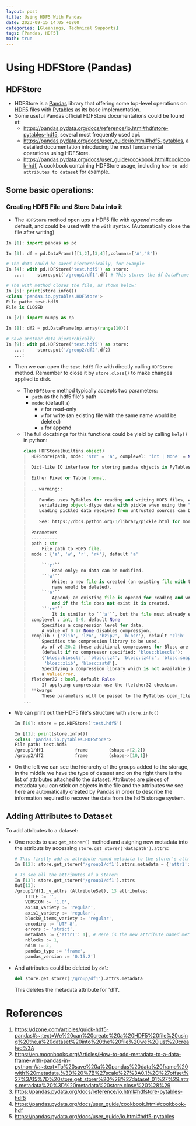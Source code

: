 ```yaml
---
layout: post
title: Using HDF5 With Pandas
date: 2023-09-15 14:05 +0800
categories: [Gleanings, Technical Supports] 
tags: [Pandas, HDF5]
math: true
---
```



# Using HDFStore (Pandas)
## HDFStore
- HDFStore is a [Pandas](https://pandas.pydata.org/) library that offering some top-level operations on [HDF5](https://www.hdfgroup.org/) files with [Pytables](https://www.pytables.org/) as its base implementation.
- Some useful Pandas official HDFStore documentations could be found at:
  - https://pandas.pydata.org/docs/reference/io.html#hdfstore-pytables-hdf5, several most frequently used api.
  - https://pandas.pydata.org/docs/user_guide/io.html#hdf5-pytables, a detailed documentation introducing the most fundamental operations using HDFStore.
  - https://pandas.pydata.org/docs/user_guide/cookbook.html#cookbook-hdf, A cookbook containing HDFStore usage, including ``how to add attributes to dataset`` for example.

## Some basic operations:

### Creating HDF5 File and Store Data into it

- The ``HDFStore`` method open ups a HDF5 file with *append* mode as default, and could be used with the ``with`` syntax. (Automatically close the file after writing)

```python
In [1]: import pandas as pd

In [3]: df = pd.DataFrame([[1,2],[3,4]],columns=['A','B'])

# The data could be saved hierarchically, for example
In [4]: with pd.HDFStore('test.hdf5') as store:
   ...:     store.put('/group1/df1',df) # This stores the df DataFrame into the group group1, and naming as dataset df1.

# The with method closes the file, as shown below:
In [5]: print(store.info())
<class 'pandas.io.pytables.HDFStore'>
File path: test.hdf5
File is CLOSED

In [7]: import numpy as np

In [8]: df2 = pd.DataFrame(np.array(range(10)))

# Save another data hierarchically
In [9]: with pd.HDFStore('test.hdf5') as store:
   ...:     store.put('/group2/df2',df2)
   ...:
```

- Then we can open the ``test.hdf5`` file with directly calling ``HDFStore`` method. Remember to close it by ``store.close()`` to make changes applied to disk.

  - The ``HDFStore`` method typically accepts two parameters:
    -  ``path`` as the hdf5 file's path
    -  ``mode``: (default `a`)
       - `r` for read-only
       - `w` for write (an existing file with the same name would be deleted)
       - `a` for append 
  - The full docstrings for this functions could be yield by calling ``help()`` in python:
    ```python
    class HDFStore(builtins.object)
    |  HDFStore(path, mode: 'str' = 'a', complevel: 'int | None' = None, complib=None, fletcher32: 'bool' = False, **kwargs) -> 'None'
    |
    |  Dict-like IO interface for storing pandas objects in PyTables.
    |
    |  Either Fixed or Table format.
    |
    |  .. warning::
    |
    |     Pandas uses PyTables for reading and writing HDF5 files, which allows
    |     serializing object-dtype data with pickle when using the "fixed" format.
    |     Loading pickled data received from untrusted sources can be unsafe.
    |
    |     See: https://docs.python.org/3/library/pickle.html for more.
    |
    |  Parameters
    |  ----------
    |  path : str
    |      File path to HDF5 file.
    |  mode : {'a', 'w', 'r', 'r+'}, default 'a'
    |
    |      ``'r'``
    |          Read-only; no data can be modified.
    |      ``'w'``
    |          Write; a new file is created (an existing file with the same
    |          name would be deleted).
    |      ``'a'``
    |          Append; an existing file is opened for reading and writing,
    |          and if the file does not exist it is created.
    |      ``'r+'``
    |          It is similar to ``'a'``, but the file must already exist.
    |  complevel : int, 0-9, default None
    |      Specifies a compression level for data.
    |      A value of 0 or None disables compression.
    |  complib : {'zlib', 'lzo', 'bzip2', 'blosc'}, default 'zlib'
    |      Specifies the compression library to be used.
    |      As of v0.20.2 these additional compressors for Blosc are supported
    |      (default if no compressor specified: 'blosc:blosclz'):
    |      {'blosc:blosclz', 'blosc:lz4', 'blosc:lz4hc', 'blosc:snappy',
    |       'blosc:zlib', 'blosc:zstd'}.
    |      Specifying a compression library which is not available issues
    |      a ValueError.
    |  fletcher32 : bool, default False
    |      If applying compression use the fletcher32 checksum.
    |  **kwargs
    |      These parameters will be passed to the PyTables open_file method.
    ...
    ```
- We can print out the HDF5 file's structure with ``store.info()``

    ```python
    In [10]: store = pd.HDFStore('test.hdf5')

    In [11]: print(store.info())
    <class 'pandas.io.pytables.HDFStore'>
    File path: test.hdf5
    /group1/df1            frame        (shape->[2,2])
    /group2/df2            frame        (shape->[10,1])
    ```

- On the left we can see the hierarchy of the groups added to the storage, in the middle we have the type of dataset and on the right there is the list of attributes attached to the dataset. Attributes are pieces of metadata you can stick on objects in the file and the attributes we see here are automatically created by Pandas in order to describe the information required to recover the data from the hdf5 storage system.

## Adding Attributes to Dataset

To add attributes to a dataset:

- One needs to use ``get_storer()`` method and asigning new metadata into the attributs by accessing ``store.get_storer('datapath').attrs``:


    ```python
    # This firstly add an attribute named metadata to the storer's attributes, then assign an attribute for metadata with key-value pair 'attr1':1
    In [12]: store.get_storer('/group1/df1').attrs.metadata = {'attr1':1}

    # To see all the attributes of a storer:
    In [13]: store.get_storer('/group1/df1').attrs
    Out[13]:
    /group1/df1._v_attrs (AttributeSet), 13 attributes:                                                      [CLASS := 'GROUP',
        TITLE := '',
        VERSION := '1.0',
        axis0_variety := 'regular',
        axis1_variety := 'regular',
        block0_items_variety := 'regular',
        encoding := 'UTF-8',
        errors := 'strict',
        metadata := {'attr1': 1}, # Here is the new attribute named metadata we just added.
        nblocks := 1,
        ndim := 2,
        pandas_type := 'frame',
        pandas_version := '0.15.2']
    ```

- And attributes could be deleted by ``del``:
    ```python
    del store.get_storer('/group/df1').attrs.metadata
    ```

    This deletes the metadata attribute for 'df1'.

# References
1. https://dzone.com/articles/quick-hdf5-pandas#:~:text=We%20can%20create%20a%20HDF5%20file%20using%20the,a%20dataset%20into%20the%20file%20we%20just%20created%3A
2. https://en.moonbooks.org/Articles/How-to-add-metadata-to-a-data-frame-with-pandas-in-python-/#:~:text=To%20save%20a%20pandas%20data%20frame%20with%20metadata,%3D%20%7B%27scale%27%3A0.1%2C%27offset%27%3A15%7D%20store.get_storer%20%28%27dataset_01%27%29.attrs.metadata%20%3D%20metadata%20store.close%20%28%29
3. https://pandas.pydata.org/docs/reference/io.html#hdfstore-pytables-hdf5
4. https://pandas.pydata.org/docs/user_guide/cookbook.html#cookbook-hdf
5. https://pandas.pydata.org/docs/user_guide/io.html#hdf5-pytables